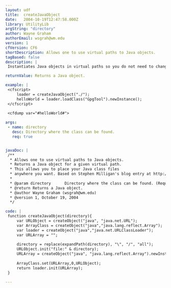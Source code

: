 ```yaml
---
layout: udf
title:  createJavaObject
date:   2004-10-19T12:47:58.000Z
library: UtilityLib
argString: "directory"
author: Wayne Graham
authorEmail: wsgrah@wm.edu
version: 1
cfVersion: CF6
shortDescription: Allows one to use virtual paths to Java objects.
tagBased: false
description: |
 Instantiates Java objects in virtual paths so you do not need to change the classpath for your application.

returnValue: Returns a Java object.

example: |
 <cfscript>
     loader = createJavaObject("./");
     helloWorld = loader.loadClass("GpgTool").newInstance();
 </cfscript>
 
 <cfdump var="#helloWorld#">

args:
 - name: directory
   desc: Directory where the class can be found.
   req: true


javaDoc: |
 /**
  * Allows one to use virtual paths to Java objects.
  * Returns a Java object for a given virtual path. 
  * This allows you to place your Java class files 
  * anywhere you want. Based on Stephen Milligan's blog entry at http://www.spike.org.uk/blog/index.cfm?data=20040603#EBB52433-D565-E33F-353D2664926C59B5
  * 
  * @param directory      Directory where the class can be found. (Required)
  * @return Returns a Java object. 
  * @author Wayne Graham (wsgrah@wm.edu) 
  * @version 1, October 19, 2004 
  */

code: |
 function createJavaObject(directory){
     var URLObject = createObject("java", "java.net.URL");
     var ArrayClass = createObject("java","java.lang.reflect.Array");
     var loader = createObject("java","java.net.URLClassLoader");
     var URLArray = "";
     
     directory = replace(expandPath(directory), "\", "/", "all");        
     URLObject.init("file:" & directory);
     URLArray = createObject("java", "java.lang.reflect.Array").newInstance(URLObject.getClass(), 1);
         
     ArrayClass.set(URLArray,0,URLObject);
     return loader.init(URLArray);
 }

---
```


